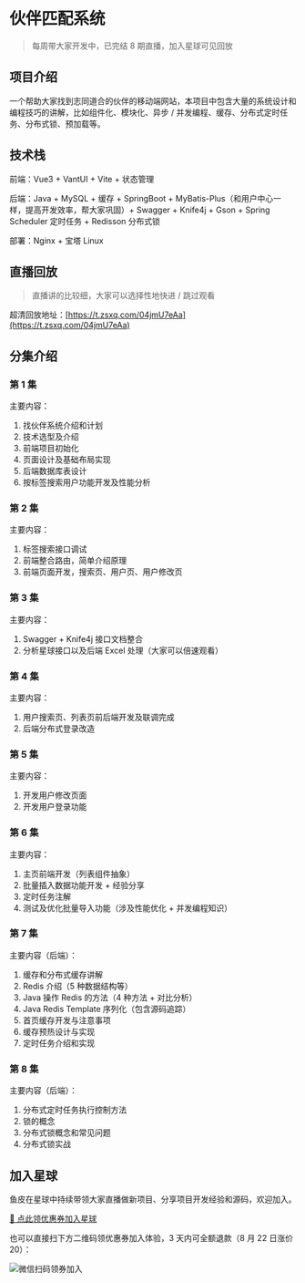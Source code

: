 # 伙伴匹配系统

> 每周带大家开发中，已完结 8 期直播，加入星球可见回放

## 项目介绍

一个帮助大家找到志同道合的伙伴的移动端网站，本项目中包含大量的系统设计和编程技巧的讲解，比如组件化、模块化、异步 / 并发编程、缓存、分布式定时任务、分布式锁、预加载等。


## 技术栈

前端：Vue3 + VantUI + Vite + 状态管理

后端：Java + MySQL + 缓存 + SpringBoot + MyBatis-Plus（和用户中心一样，提高开发效率，帮大家巩固）+ Swagger + Knife4j + Gson + Spring Scheduler 定时任务 + Redisson 分布式锁

部署：Nginx + 宝塔 Linux



## 直播回放

> 直播讲的比较细，大家可以选择性地快进 / 跳过观看


超清回放地址：[https://t.zsxq.com/04jmU7eAa](https://t.zsxq.com/04jmU7eAa)


## 分集介绍

### 第 1 集

主要内容：

1. 找伙伴系统介绍和计划
2. 技术选型及介绍
3. 前端项目初始化
4. 页面设计及基础布局实现
5. 后端数据库表设计
6. 按标签搜索用户功能开发及性能分析



### 第 2 集

主要内容：

1. 标签搜索接口调试
2. 前端整合路由，简单介绍原理
3. 前端页面开发，搜索页、用户页、用户修改页



### 第 3 集

主要内容：

1. Swagger + Knife4j 接口文档整合
2. 分析星球接口以及后端 Excel 处理（大家可以倍速观看）



### 第 4 集

主要内容：

1. 用户搜索页、列表页前后端开发及联调完成
2. 后端分布式登录改造



### 第 5 集

主要内容：

1. 开发用户修改页面
2. 开发用户登录功能



### 第 6 集

主要内容：

1. 主页前端开发（列表组件抽象）
2. 批量插入数据功能开发 + 经验分享
3. 定时任务注解
4. 测试及优化批量导入功能（涉及性能优化 + 并发编程知识）


### 第 7 集

主要内容（后端）：

1. 缓存和分布式缓存讲解
2. Redis 介绍（5 种数据结构等）
3. Java 操作 Redis 的方法（4 种方法 + 对比分析）
4. Java Redis Template 序列化（包含源码追踪）
5. 首页缓存开发与注意事项
6. 缓存预热设计与实现
7. 定时任务介绍和实现

### 第 8 集

主要内容（后端）：

1. 分布式定时任务执行控制方法
2. 锁的概念
3. 分布式锁概念和常见问题
4. 分布式锁实战


## 加入星球

鱼皮在星球中持续带领大家直播做新项目、分享项目开发经验和源码，欢迎加入。

[🧧 点此领优惠券加入星球](/加入星球.md)

也可以直接扫下方二维码领优惠券加入体验，3 天内可全额退款（8 月 22 日涨价 20）：

![微信扫码领券加入](https://xingqiu-tuchuang-1256524210.cos.ap-shanghai.myqcloud.com/1/%E6%98%9F%E7%90%83%E4%BC%98%E6%83%A0%E5%88%B8%20(5).png)

